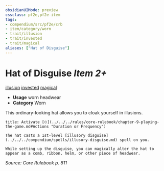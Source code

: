 ```yaml
---
obsidianUIMode: preview
cssclass: pf2e,pf2e-item
tags:
- compendium/src/pf2e/crb
- item/category/worn
- trait/illusion
- trait/invested
- trait/magical
aliases: ["Hat of Disguise"]
---
```

# Hat of Disguise *Item 2+*  
[illusion](../../../rules/traits/illusion.md)  [invested](../../../rules/traits/invested.md)  [magical](../../../rules/traits/magical.md)  

- **Usage** worn headwear
- **Category** Worn

This ordinary-looking hat allows you to cloak yourself in illusions.

```ad-embed-ability
title: Activate [⏲](../../../rules/core-rulebook/chapter-9-playing-the-game.md#Actions "Duration or Frequency")

The hat casts a 1st-level [illusory disguise](../../../compendium/spells/illusory-disguise.md) spell on you.

While setting up the disguise, you can magically alter the hat to appear as a comb, ribbon, helm, or other piece of headwear.
```

*Source: Core Rulebook p. 611*
